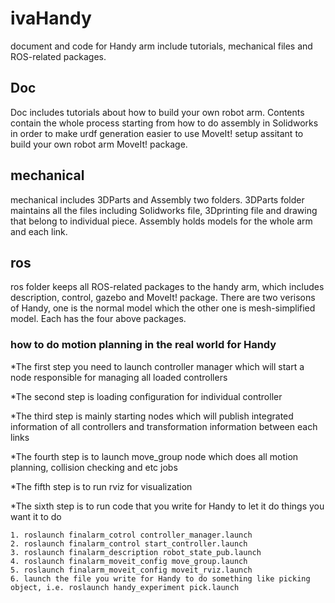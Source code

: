 # ivaHandy
document and code for Handy arm include tutorials, mechanical files and ROS-related packages.

## Doc
Doc includes tutorials about how to build your own robot arm. Contents contain the whole process starting from 
how to do assembly in Solidworks in order to  make urdf generation easier to use MoveIt! setup assitant to build 
your own robot arm MoveIt! package. 

## mechanical
mechanical includes 3DParts and Assembly two folders. 3DParts folder maintains all the files including Solidworks file, 
3Dprinting file and drawing that belong to individual piece. Assembly holds models for the whole arm and each link.

## ros
ros folder keeps all ROS-related packages to the handy arm, which includes description, control, gazebo and MoveIt! package.
There are two verisons of Handy, one is the normal model which the other one is mesh-simplified model. Each has the four above packages.

### how to do motion planning in the real world for Handy
*The first step you need to launch controller manager which will start a node responsible for managing all loaded controllers

*The second step is loading configuration for individual controller 

*The third step is mainly starting nodes which will publish integrated information of all controllers and transformation information between each links 

*The fourth step is to launch move_group node which does all motion planning, collision checking and etc jobs

*The fifth step is to run rviz for visualization

*The sixth step is to run code that you write for Handy to let it do things you want it to do
```
1. roslaunch finalarm_cotrol controller_manager.launch
2. roslaunch finalarm_control start_controller.launch
3. roslaunch finalarm_description robot_state_pub.launch
4. roslaunch finalarm_moveit_config move_group.launch
5. roslaunch finalarm_moveit_config moveit_rviz.launch
6. launch the file you write for Handy to do something like picking object, i.e. roslaunch handy_experiment pick.launch
```
